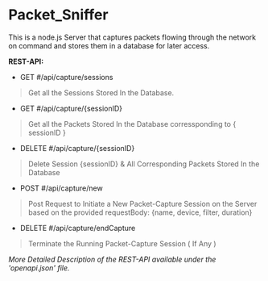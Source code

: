 # Packet_Sniffer

This is a node.js Server that captures packets flowing through the network on command and stores them in a database for later access.

   **REST-API:**

 - GET #/api/capture/sessions
 > Get all the Sessions Stored In the Database.
 
 - GET #/api/capture/{sessionID}
 > Get all the Packets Stored In the Database corressponding to { sessionID }
 
 - DELETE #/api/capture/{sessionID}
 > Delete Session {sessionID} & All Corresponding Packets Stored In the Database
 
 - POST #/api/capture/new
 > Post Request to Initiate a New Packet-Capture Session on the Server based on the provided requestBody: {name, device, filter, duration}
 
 - DELETE #/api/capture/endCapture
 > Terminate the Running Packet-Capture Session ( If Any )
 
 
 *_More Detailed Description of the REST-API available under the 'openapi.json' file._*
